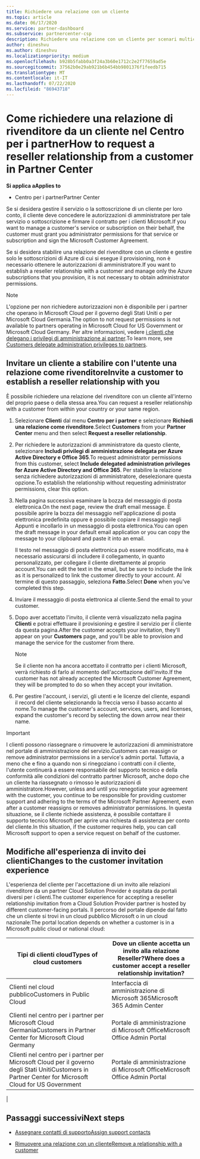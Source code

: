 ```yaml
---
title: Richiedere una relazione con un cliente
ms.topic: article
ms.date: 06/17/2020
ms.service: partner-dashboard
ms.subservice: partnercenter-csp
description: Richiedere una relazione con un cliente per scenari multicanale e multicanale o se è necessario ripristinare i privilegi amministrativi delegati per un cliente.
author: dineshvu
ms.author: dineshvu
ms.localizationpriority: medium
ms.openlocfilehash: b928b5fabb0a3f24a3b60e1712c2e2f77659ad5e
ms.sourcegitcommit: 37562b0e29ab921b6b454bb9801376f1feedb715
ms.translationtype: MT
ms.contentlocale: it-IT
ms.lasthandoff: 07/22/2020
ms.locfileid: "86943718"
---
```

# <a name="how-to-request-a-reseller-relationship-from-a-customer-in-partner-center"></a><span data-ttu-id="36344-103">Come richiedere una relazione di rivenditore da un cliente nel Centro per i partner</span><span class="sxs-lookup"><span data-stu-id="36344-103">How to request a reseller relationship from a customer in Partner Center</span></span>

<span data-ttu-id="36344-104">**Si applica a**</span><span class="sxs-lookup"><span data-stu-id="36344-104">**Applies to**</span></span>

- <span data-ttu-id="36344-105">Centro per i partner</span><span class="sxs-lookup"><span data-stu-id="36344-105">Partner Center</span></span>

<span data-ttu-id="36344-106">Se si desidera gestire il servizio o la sottoscrizione di un cliente per loro conto, il cliente deve concedere le autorizzazioni di amministratore per tale servizio o sottoscrizione e firmare il contratto per i clienti Microsoft.</span><span class="sxs-lookup"><span data-stu-id="36344-106">If you want to manage a customer's service or subscription on their behalf, the customer must grant you administrator permissions for that service or subscription and sign the Microsoft Customer Agreement.</span></span>

<span data-ttu-id="36344-107">Se si desidera stabilire una relazione del rivenditore con un cliente e gestire solo le sottoscrizioni di Azure di cui si esegue il provisioning, non è necessario ottenere le autorizzazioni di amministratore.</span><span class="sxs-lookup"><span data-stu-id="36344-107">If you want to establish a reseller relationship with a customer and manage only the Azure subscriptions that you provision, it is not necessary to obtain administrator permissions.</span></span>

>[!NOTE] 
><span data-ttu-id="36344-108">L'opzione per non richiedere autorizzazioni non è disponibile per i partner che operano in Microsoft Cloud per il governo degli Stati Uniti o per Microsoft Cloud Germania.</span><span class="sxs-lookup"><span data-stu-id="36344-108">The option to not request permissions is not available to partners operating in Microsoft Cloud for US Government or Microsoft Cloud Germany.</span></span> <span data-ttu-id="36344-109">Per altre informazioni, vedere [i clienti che delegano i privilegi di amministrazione ai partner](customers-revoke-admin-privileges.md).</span><span class="sxs-lookup"><span data-stu-id="36344-109">To learn more, see [Customers delegate administration privileges to partners](customers-revoke-admin-privileges.md).</span></span>

## <a name="invite-a-customer-to-establish-a-reseller-relationship-with-you"></a><span data-ttu-id="36344-110">Invitare un cliente a stabilire con l'utente una relazione come rivenditore</span><span class="sxs-lookup"><span data-stu-id="36344-110">Invite a customer to establish a reseller relationship with you</span></span>

<span data-ttu-id="36344-111">È possibile richiedere una relazione del rivenditore con un cliente all'interno del proprio paese o della stessa area.</span><span class="sxs-lookup"><span data-stu-id="36344-111">You can request a reseller relationship with a customer from within your country or your same region.</span></span>

1. <span data-ttu-id="36344-112">Selezionare **Clienti** dal menu **Centro per i partner** e selezionare **Richiedi una relazione come rivenditore**.</span><span class="sxs-lookup"><span data-stu-id="36344-112">Select **Customers** from your **Partner Center** menu and then select **Request a reseller relationship**.</span></span>

2. <span data-ttu-id="36344-113">Per richiedere le autorizzazioni di amministratore da questo cliente, selezionare **Includi privilegi di amministrazione delegata per Azure Active Directory e Office 365**.</span><span class="sxs-lookup"><span data-stu-id="36344-113">To request administrator permissions from this customer, select **Include delegated administration privileges for Azure Active Directory and Office 365**.</span></span> <span data-ttu-id="36344-114">Per stabilire la relazione senza richiedere autorizzazioni di amministratore, deselezionare questa opzione.</span><span class="sxs-lookup"><span data-stu-id="36344-114">To establish the relationship without requesting administrator permissions, clear this option.</span></span>

3. <span data-ttu-id="36344-115">Nella pagina successiva esaminare la bozza del messaggio di posta elettronica.</span><span class="sxs-lookup"><span data-stu-id="36344-115">On the next page, review the draft email message.</span></span> <span data-ttu-id="36344-116">È possibile aprire la bozza del messaggio nell'applicazione di posta elettronica predefinita oppure è possibile copiare il messaggio negli Appunti e incollarlo in un messaggio di posta elettronica.</span><span class="sxs-lookup"><span data-stu-id="36344-116">You can open the draft message in your default email application or you can copy the message to your clipboard and paste it into an email.</span></span>

   <span data-ttu-id="36344-117">Il testo nel messaggio di posta elettronica può essere modificato, ma è necessario assicurarsi di includere il collegamento, in quanto personalizzato, per collegare il cliente direttamente al proprio account.</span><span class="sxs-lookup"><span data-stu-id="36344-117">You can edit the text in the email, but be sure to include the link as it is personalized to link the customer directly to your account.</span></span> <span data-ttu-id="36344-118">Al termine di questo passaggio, seleziona **Fatto**.</span><span class="sxs-lookup"><span data-stu-id="36344-118">Select **Done** when you've completed this step.</span></span>

4. <span data-ttu-id="36344-119">Inviare il messaggio di posta elettronica al cliente.</span><span class="sxs-lookup"><span data-stu-id="36344-119">Send the email to your customer.</span></span>

5. <span data-ttu-id="36344-120">Dopo aver accettato l'invito, il cliente verrà visualizzato nella pagina **Clienti** e potrai effettuare il provisioning e gestire il servizio per il cliente da questa pagina.</span><span class="sxs-lookup"><span data-stu-id="36344-120">After the customer accepts your invitation, they'll appear on your **Customers** page, and you'll be able to provision and manage the service for the customer from there.</span></span>

   > [!NOTE]
   > <span data-ttu-id="36344-121">Se il cliente non ha ancora accettato il contratto per i clienti Microsoft, verrà richiesto di farlo al momento dell'accettazione dell'invito.</span><span class="sxs-lookup"><span data-stu-id="36344-121">If the customer has not already accepted the Microsoft Customer Agreement, they will be prompted to do so when they accept your invitation.</span></span> 

6. <span data-ttu-id="36344-122">Per gestire l'account, i servizi, gli utenti e le licenze del cliente, espandi il record del cliente selezionando la freccia verso il basso accanto al nome.</span><span class="sxs-lookup"><span data-stu-id="36344-122">To manage the customer's account, services, users, and licenses, expand the customer's record by selecting the down arrow near their name.</span></span>

> [!IMPORTANT]  
> <span data-ttu-id="36344-123">I clienti possono riassegnare o rimuovere le autorizzazioni di amministratore nel portale di amministrazione del servizio.</span><span class="sxs-lookup"><span data-stu-id="36344-123">Customers can reassign or remove administrator permissions in a service's admin portal.</span></span> <span data-ttu-id="36344-124">Tuttavia, a meno che e fino a quando non si rinegoziano i contratti con il cliente, l'utente continuerà a essere responsabile del supporto tecnico e della conformità alle condizioni del contratto partner Microsoft, anche dopo che un cliente ha riassegnato o rimosso le autorizzazioni di amministratore.</span><span class="sxs-lookup"><span data-stu-id="36344-124">However, unless and until you renegotiate your agreement with the customer, you continue to be responsible for providing customer support and adhering to the terms of the Microsoft Partner Agreement, even after a customer reassigns or removes administrator permissions.</span></span> <span data-ttu-id="36344-125">In questa situazione, se il cliente richiede assistenza, è possibile contattare il supporto tecnico Microsoft per aprire una richiesta di assistenza per conto del cliente.</span><span class="sxs-lookup"><span data-stu-id="36344-125">In this situation, if the customer requires help, you can call Microsoft support to open a service request on behalf of the customer.</span></span>

## <a name="changes-to-the-customer-invitation-experience"></a><span data-ttu-id="36344-126">Modifiche all'esperienza di invito dei clienti</span><span class="sxs-lookup"><span data-stu-id="36344-126">Changes to the customer invitation experience</span></span>

<span data-ttu-id="36344-127">L'esperienza del cliente per l'accettazione di un invito alle relazioni rivenditore da un partner Cloud Solution Provider è ospitata da portali diversi per i clienti.</span><span class="sxs-lookup"><span data-stu-id="36344-127">The customer experience for accepting a reseller relationship invitation from a Cloud Solution Provider partner is hosted by different customer-facing portals.</span></span> <span data-ttu-id="36344-128">Il percorso del portale dipende dal fatto che un cliente si trovi in un cloud pubblico Microsoft o in un cloud nazionale:</span><span class="sxs-lookup"><span data-stu-id="36344-128">The portal location depends on whether a customer is in a Microsoft public cloud or national cloud:</span></span>

|<span data-ttu-id="36344-129">Tipi di clienti cloud</span><span class="sxs-lookup"><span data-stu-id="36344-129">Types of cloud customers</span></span>  | <span data-ttu-id="36344-130">Dove un cliente accetta un invito alla relazione Reseller?</span><span class="sxs-lookup"><span data-stu-id="36344-130">Where does a customer accept a reseller relationship invitation?</span></span> |
|---------|---------
| <span data-ttu-id="36344-131">Clienti nel cloud pubblico</span><span class="sxs-lookup"><span data-stu-id="36344-131">Customers in Public Cloud</span></span> | <span data-ttu-id="36344-132">Interfaccia di amministrazione di Microsoft 365</span><span class="sxs-lookup"><span data-stu-id="36344-132">Microsoft 365 Admin Center</span></span> |
| <span data-ttu-id="36344-133">Clienti nel centro per i partner per Microsoft Cloud Germania</span><span class="sxs-lookup"><span data-stu-id="36344-133">Customers in Partner Center for Microsoft Cloud Germany</span></span> | <span data-ttu-id="36344-134">Portale di amministrazione di Microsoft Office</span><span class="sxs-lookup"><span data-stu-id="36344-134">Microsoft Office Admin Portal</span></span> |
| <span data-ttu-id="36344-135">Clienti nel centro per i partner per Microsoft Cloud per il governo degli Stati Uniti</span><span class="sxs-lookup"><span data-stu-id="36344-135">Customers in Partner Center for Microsoft Cloud for US Government</span></span> | <span data-ttu-id="36344-136">Portale di amministrazione di Microsoft Office</span><span class="sxs-lookup"><span data-stu-id="36344-136">Microsoft Office Admin Portal</span></span> |
|

## <a name="next-steps"></a><span data-ttu-id="36344-137">Passaggi successivi</span><span class="sxs-lookup"><span data-stu-id="36344-137">Next steps</span></span>

- [<span data-ttu-id="36344-138">Assegnare contatti di supporto</span><span class="sxs-lookup"><span data-stu-id="36344-138">Assign support contacts</span></span>](assign-support-contacts.md)

- [<span data-ttu-id="36344-139">Rimuovere una relazione con un cliente</span><span class="sxs-lookup"><span data-stu-id="36344-139">Remove a relationship with a customer</span></span>](remove-a-relationship.md)
